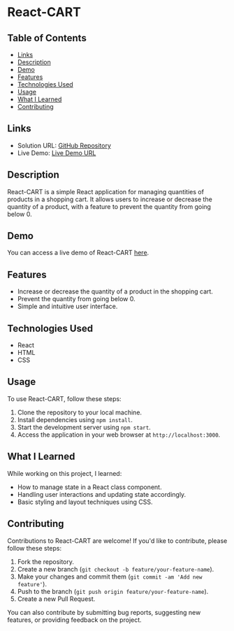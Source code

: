 # React-CART

## Table of Contents

- [Links](#links)
- [Description](#description)
- [Demo](#demo)
- [Features](#features)
- [Technologies Used](#technologies-used)
- [Usage](#usage)
- [What I Learned](#what-i-learned)
- [Contributing](#contributing)

## Links

- Solution URL: [GitHub Repository](https://github.com/aruntutter/react-cart)
- Live Demo: [Live Demo URL](https://ornate-medovik-8c0af6.netlify.app/)

## Description

React-CART is a simple React application for managing quantities of products in a shopping cart. It allows users to increase or decrease the quantity of a product, with a feature to prevent the quantity from going below 0.

## Demo

You can access a live demo of React-CART [here](https://ornate-medovik-8c0af6.netlify.app/).

## Features

- Increase or decrease the quantity of a product in the shopping cart.
- Prevent the quantity from going below 0.
- Simple and intuitive user interface.

## Technologies Used

- React
- HTML
- CSS

## Usage

To use React-CART, follow these steps:

1. Clone the repository to your local machine.
2. Install dependencies using `npm install`.
3. Start the development server using `npm start`.
4. Access the application in your web browser at `http://localhost:3000`.

## What I Learned

While working on this project, I learned:

- How to manage state in a React class component.
- Handling user interactions and updating state accordingly.
- Basic styling and layout techniques using CSS.

## Contributing

Contributions to React-CART are welcome! If you'd like to contribute, please follow these steps:

1. Fork the repository.
2. Create a new branch (`git checkout -b feature/your-feature-name`).
3. Make your changes and commit them (`git commit -am 'Add new feature'`).
4. Push to the branch (`git push origin feature/your-feature-name`).
5. Create a new Pull Request.

You can also contribute by submitting bug reports, suggesting new features, or providing feedback on the project.
